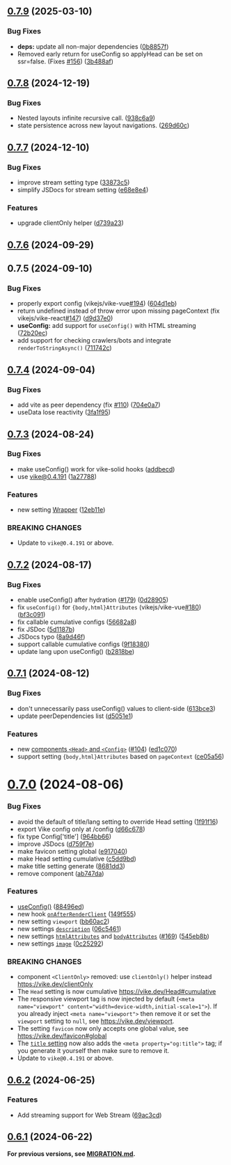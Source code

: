 ## [0.7.9](https://github.com/vikejs/vike-solid/compare/vike-solid@0.7.8...vike-solid@0.7.9) (2025-03-10)


### Bug Fixes

* **deps:** update all non-major dependencies ([0b8857f](https://github.com/vikejs/vike-solid/commit/0b8857fa930f706f87dff76d605f4a22969659ac))
* Removed early return for useConfig so applyHead can be set on ssr=false. (Fixes [#156](https://github.com/vikejs/vike-solid/issues/156)) ([3b488af](https://github.com/vikejs/vike-solid/commit/3b488af7e0b9d4b3574973f77047ef748138e037))



## [0.7.8](https://github.com/vikejs/vike-solid/compare/vike-solid@0.7.7...vike-solid@0.7.8) (2024-12-19)


### Bug Fixes

* Nested layouts infinite recursive call. ([938c6a9](https://github.com/vikejs/vike-solid/commit/938c6a9ee094cb4c32fab477aa6b66f758042b1e))
* state persistence across new layout navigations. ([269d60c](https://github.com/vikejs/vike-solid/commit/269d60c32b8b05d9ef49a43d41792e17cff4022f))



## [0.7.7](https://github.com/vikejs/vike-solid/compare/vike-solid@0.7.6...vike-solid@0.7.7) (2024-12-10)


### Bug Fixes

* improve stream setting type ([33873c5](https://github.com/vikejs/vike-solid/commit/33873c559964ecff0b38999bbe181506196b2b5a))
* simplify JSDocs for stream setting ([e68e8e4](https://github.com/vikejs/vike-solid/commit/e68e8e4dd859af74ce36c25ca1aed87169030ce2))


### Features

* upgrade clientOnly helper ([d739a23](https://github.com/vikejs/vike-solid/commit/d739a23d110b174b174d232f2306e3871b871b92))



## [0.7.6](https://github.com/vikejs/vike-solid/compare/vike-solid@0.7.5...vike-solid@0.7.6) (2024-09-29)



## 0.7.5 (2024-09-10)


### Bug Fixes

* properly export config (vikejs/vike-vue[#194](https://github.com/vikejs/vike-solid/issues/194)) ([604d1eb](https://github.com/vikejs/vike-solid/commit/604d1eb95eaf7eaad2477333bd6ad5b3e3d3e1d4))
* return undefined instead of throw error upon missing pageContext (fix vikejs/vike-react[#147](https://github.com/vikejs/vike-solid/issues/147)) ([d9d37e0](https://github.com/vikejs/vike-solid/commit/d9d37e02ec94781663785283ba18d2abe6521336))
* **useConfig:** add support for `useConfig()` with HTML streaming ([72b20ec](https://github.com/vikejs/vike-solid/commit/72b20ec699ee6dd53dc0ba4333bc3bc614f18795))
* add support for checking crawlers/bots and integrate `renderToStringAsync()` ([711742c](https://github.com/vikejs/vike-solid/commit/711742cae563fc888b064b8377a4c6a84d0b042d))



## [0.7.4](https://github.com/vikejs/vike-solid/compare/v0.7.3...v0.7.4) (2024-09-04)


### Bug Fixes

* add vite as peer dependency (fix [#110](https://github.com/vikejs/vike-solid/issues/110)) ([704e0a7](https://github.com/vikejs/vike-solid/commit/704e0a7ae3dd41e350d0a3f50516e0ebeee6a90d))
* useData lose reactivity ([3fa1f95](https://github.com/vikejs/vike-solid/commit/3fa1f9561a1fa7f8811e67b6b3fb020cc4223955))



## [0.7.3](https://github.com/vikejs/vike-solid/compare/v0.7.2...v0.7.3) (2024-08-24)


### Bug Fixes

* make useConfig() work for vike-solid hooks ([addbecd](https://github.com/vikejs/vike-solid/commit/addbecdae7d1caffdd1c0f45b1e6233c16bcebb6))
* use vike@0.4.191 ([1a27788](https://github.com/vikejs/vike-solid/commit/1a277885768599fa4a12f10c33ee9972bd6db561))


### Features

* new setting [Wrapper](https://vike.dev/Wrapper) ([12eb11e](https://github.com/vikejs/vike-solid/commit/12eb11e3266743bc206d766c476a1607963f3106))


### BREAKING CHANGES

* Update to `vike@0.4.191` or above.



## [0.7.2](https://github.com/vikejs/vike-solid/compare/v0.7.1...v0.7.2) (2024-08-17)


### Bug Fixes

* enable useConfig() after hydration ([#179](https://github.com/vikejs/vike-solid/issues/179)) ([0d28905](https://github.com/vikejs/vike-solid/commit/0d289053eb0ea3717de8b2b82f0a49bf28436219))
* fix `useConfig()` for `{body,html}Attributes` (vikejs/vike-vue[#180](https://github.com/vikejs/vike-solid/issues/180)) ([bf3c091](https://github.com/vikejs/vike-solid/commit/bf3c091d6185634027c7a46b5d19a29b6f5559df))
* fix callable cumulative configs ([56682a8](https://github.com/vikejs/vike-solid/commit/56682a8576eeeb2b5ba14c65045bd99dfeea3cb5))
* fix JSDoc ([5d1187b](https://github.com/vikejs/vike-solid/commit/5d1187bd8967e9990849b7fc21df62cbb81f35ed))
* JSDocs typo ([8a9d46f](https://github.com/vikejs/vike-solid/commit/8a9d46fe61ce2e7dcac26ac5bc96e78c69a0ab1b))
* support callable cumulative configs ([9f18380](https://github.com/vikejs/vike-solid/commit/9f18380971d15d3781fa190c72456619600bb0eb))
* update lang upon useConfig() ([b2818be](https://github.com/vikejs/vike-solid/commit/b2818be5db3453d94dff2ed797775acbd3925d34))



## [0.7.1](https://github.com/vikejs/vike-solid/compare/v0.7.0...v0.7.1) (2024-08-12)


### Bug Fixes

* don't unnecessarily pass useConfig() values to client-side ([613bce3](https://github.com/vikejs/vike-solid/commit/613bce3383ffe0ff33bad647c6fb0322e7461779))
* update peerDependencies list ([d5051e1](https://github.com/vikejs/vike-solid/commit/d5051e105d97f3b04340a1eb7d8fdc7afa3c28fb))


### Features

* new [components `<Head>` and `<Config>`](https://vike.dev/useConfig#config-head) ([#104](https://github.com/vikejs/vike-solid/issues/104)) ([ed1c070](https://github.com/vikejs/vike-solid/commit/ed1c070ef4bc2d4ee158d21ab1a151df07ed924b))
* support setting `{body,html}Attributes` based on `pageContext` ([ce05a56](https://github.com/vikejs/vike-solid/commit/ce05a564dac219d1f08f3ca9b4483a8f87aab785))



# [0.7.0](https://github.com/vikejs/vike-solid/compare/v0.6.2...v0.7.0) (2024-08-06)


### Bug Fixes

* avoid the default of title/lang setting to override Head setting ([1f91f16](https://github.com/vikejs/vike-solid/commit/1f91f16a54c1539fa4ad169afffb36458ba1d1b1))
* export Vike config only at /config ([d66c678](https://github.com/vikejs/vike-solid/commit/d66c678419719e3ac74bb92c23813a54aab8b4af))
* fix type Config['title'] ([964bb66](https://github.com/vikejs/vike-solid/commit/964bb668687e179e2e6b77036420d055721cc64b))
* improve JSDocs ([d759f7e](https://github.com/vikejs/vike-solid/commit/d759f7e4b88b996483ec70f6bd93bb2e24df17dc))
* make favicon setting global ([e917040](https://github.com/vikejs/vike-solid/commit/e9170400a5b556c17c6973055c986f75003bebb5))
* make Head setting cumulative ([c5dd9bd](https://github.com/vikejs/vike-solid/commit/c5dd9bd104fa31669ea8b2a847d855e8edbc4d52))
* make title setting generate <meta property="og:title"> ([8681dd3](https://github.com/vikejs/vike-solid/commit/8681dd3bbe3bedf4228afae23d98f8b75706f315))
* remove <ClientOnly> component ([ab747da](https://github.com/vikejs/vike-solid/commit/ab747da60c7039e9cbebb8896d068ce51bf33441))


### Features

* [useConfig()](https://vike.dev/useConfig) ([88496ed](https://github.com/vikejs/vike-solid/commit/88496ed5a59673f81ecbe33a336e3c13ac69c035))
* new hook [`onAfterRenderClient`](https://vike.dev/onAfterRenderClient) ([149f555](https://github.com/vikejs/vike-solid/commit/149f555c0ef06be3099126cb6ab1d807fe9c1be3))
* new setting `viewport` ([bb60ac2](https://github.com/vikejs/vike-solid/commit/bb60ac2981d023bf4f6f41daa0f8d69e7e4067fb))
* new settings [`description`](https://vike.dev/description) ([06c5461](https://github.com/vikejs/vike-solid/commit/06c5461eebebb09b749947f1abbf29643134b277))
* new settings [`htmlAttributes`](https://vike.dev/htmlAttributes) and [`bodyAttributes`](https://vike.dev/bodyAttributes) ([#169](https://github.com/vikejs/vike-solid/issues/169)) ([545eb8b](https://github.com/vikejs/vike-solid/commit/545eb8b26fb3b1183ee747721b7bb48048bf17c8))
* new settings [`image`](https://vike.dev/image) ([0c25292](https://github.com/vikejs/vike-solid/commit/0c25292e5b03cf07ab51fd7d6c5e7312d68b622e))


### BREAKING CHANGES

* component `<ClientOnly>` removed: use `clientOnly()` helper instead https://vike.dev/clientOnly
* The `Head` setting is now cumulative https://vike.dev/Head#cumulative
* The responsive viewport tag is now injected by default (`<meta name="viewport" content="width=device-width,initial-scale=1">`). If you already inject `<meta name="viewport">` then remove it or set the `viewport` setting to `null`, see https://vike.dev/viewport.
* The setting `favicon` now only accepts one global
value, see https://vike.dev/favicon#global
* The [`title` setting](https://vike.dev/title) now also adds the `<meta property="og:title">` tag; if you generate it yourself then make sure to remove it.
* Update to `vike@0.4.191` or above.



## [0.6.2](https://github.com/vikejs/vike-solid/compare/v0.6.1...v0.6.2) (2024-06-25)


### Features

* Add streaming support for Web Stream ([69ac3cd](https://github.com/vikejs/vike-solid/commit/69ac3cd3ca0948bbfff1e5f70e7e66b4a7512684))



## [0.6.1](https://github.com/vikejs/vike-solid/compare/v0.6.0...v0.6.1) (2024-06-22)


**For previous versions, see [MIGRATION.md](https://github.com/vikejs/vike-solid/blob/main/MIGRATION.md).**
